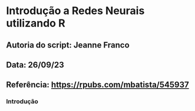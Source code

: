 # Introdução a Redes Neurais utilizando R

## Autoria do script: Jeanne Franco 
## Data: 26/09/23 
## Referência: https://rpubs.com/mbatista/545937 

### Introdução
